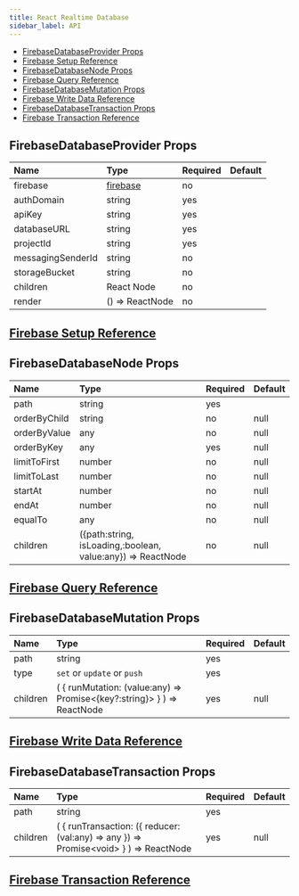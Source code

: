 ```yaml
---
title: React Realtime Database
sidebar_label: API
---
```


- [FirebaseDatabaseProvider Props](#firebasedatabaseprovider-props)
- [Firebase Setup Reference](#firebase-setup-reference)
- [FirebaseDatabaseNode Props](#firebasedatabasenode-props)
- [Firebase Query Reference](#firebase-query-reference)
- [FirebaseDatabaseMutation Props](#firebasedatabasemutation-props)
- [Firebase Write Data Reference](#firebase-write-data-reference)
- [FirebaseDatabaseTransaction Props](#firebasedatabasetransaction-props)
- [Firebase Transaction Reference](#firebase-transaction-reference)

## FirebaseDatabaseProvider Props

| Name              | Type                                               | Required | Default |
| :---------------- | :------------------------------------------------- | :------- | :------ |
| firebase          | [firebase](https://www.npmjs.com/package/firebase) | no       |         |
| authDomain        | string                                             | yes      |         |
| apiKey            | string                                             | yes      |         |
| databaseURL       | string                                             | yes      |         |
| projectId         | string                                             | yes      |         |
| messagingSenderId | string                                             | no       |         |
| storageBucket     | string                                             | no       |         |
| children          | React Node                                         | no       |         |
| render            | () => ReactNode                                    | no       |         |

## [Firebase Setup Reference](https://firebase.google.com/docs/database/web/start)

## FirebaseDatabaseNode Props



| Name         | Type                                                        | Required | Default |
| :----------- | :---------------------------------------------------------- | :------- | :------ |
| path         | string                                                      | yes      |         |
| orderByChild | string                                                      | no       | null    |
| orderByValue | any                                                         | no       | null    |
| orderByKey   | any                                                         | yes      | null    |
| limitToFirst | number                                                      | no       | null    |
| limitToLast  | number                                                      | no       | null    |
| startAt      | number                                                      | no       | null    |
| endAt        | number                                                      | no       | null    |
| equalTo      | any                                                         | no       | null    |
| children     | ({path:string, isLoading,:boolean, value:any}) => ReactNode | no       | null    |

## [Firebase Query Reference](https://firebase.google.com/docs/database/admin/retrieve-data#section-queries)

## FirebaseDatabaseMutation Props



| Name     | Type                                                                    | Required | Default |
| :------- | :---------------------------------------------------------------------- | :------- | :------ |
| path     | string                                                                  | yes      |         |
| type     | `set` or `update` or `push`                                             | yes      |         |
| children | ( { runMutation: (value:any) => Promise<{key?:string}> } ) => ReactNode | yes      | null    |

## [Firebase Write Data Reference](https://firebase.google.com/docs/database/web/read-and-write#reading_and_writing_data)

## FirebaseDatabaseTransaction Props



| Name     | Type                                                                                   | Required | Default |
| :------- | :------------------------------------------------------------------------------------- | :------- | :------ |
| path     | string                                                                                 | yes      |         |
| children | ( { runTransaction: ({ reducer: (val:any) => any }) => Promise\<void> } ) => ReactNode | yes      | null    |

## [Firebase Transaction Reference](https://firebase.google.com/docs/database/web/read-and-write#save_data_as_transactions)



